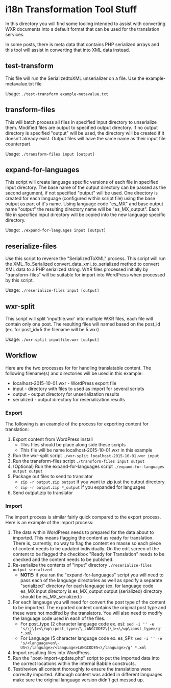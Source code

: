 # i18n Transformation Tool Stuff

In this directory you will find some tooling intended to assist with converting
WXR documents into a default format that can be used for the translation
services.

In some posts, there is meta data that contains PHP serialized arrays and this
tool will assist in converting that into XML data instead.

## test-transform

This file will run the SerializedtoXML unserializer on a file. Use the example-metavalue.txt file

Usage: `./test-transform example-metavalue.txt`


## transform-files

This will batch process all files in specified input directory to unserialize
them. Modified files are output to specified output directory. If no output
directory is specified "output" will be used, the directory will be created if
it doesn't already exist. Output files will have the same name as their input
file counterpart.

Usage: `./transform-files input [output]`

## expand-for-languages

This script will create language specific versions of each file in specified
input directory. The base name of the output directory can be passed as the
second argument, if not specified "output" will be used. One directory is
created for each language (configured within script file) using the base output
as part of it's name. Using language code "es_MX" and base output name "output"
the resulting directory name will be "es_MX_output". Each file in specified
input directory will be copied into the new language specific directory.

Usage: `./expand-for-languages input [output]`

## reserialize-files

Use this script to reverse the "SerializedToXML" process. This script will run
the XML_To_Serialized convert_data_xml_to_serialized method to convert XML data
to a PHP serialized string. WXR files processed initially by "transform-files"
will be suitable for import into WordPress when processed by this script.

Usage: `./reserialize-files input [output]`


## wxr-split

This script will split 'inputfile.wxr' into multiple WXR files, each file will
contain only one post. The resulting files will named based on the post_id 
(ex. for post_id=5 the filename will be 5.wxr)

Usage: `./wxr-split inputfile.wxr [output]`

## Workflow

Here are the two processes for for handling translatable content. The following
filename(s) and directories will be used in this example:

* localhost-2015-10-01.wxr - WordPress export file
* input - directory with files to used as import for several scripts
* output - output directory for unserialization results
* serialized - output directory for reserialization results

### Export

The following is an example of the process for exporting content for translation:

1. Export content from WordPress install
   * This files should be place along side these scripts
   * This file will be name localhost-2015-10-01.wxr in this example
2. Run the wxr-split script `./wxr-split localhost-2015-10-01.wxr input`
3. Run the transform-files script `./transform-files input output`
4. (Optional) Run the expand-for-languages script `./expand-for-languages output output`
5. Package out files to send to translator
   * `zip -r output.zip output` if you want to zip just the output directory
   * `zip -r output.zip *_output` if you expanded for languages
6. Send output.zip to translator

### Import

The import process is similar fairly quick compared to the export process. Here 
is an example of the import process:

1. The data within WordPress needs to prepared for the data about to imported. 
   This means flagging the content as ready for translation. There is, currently, 
   no way to flag the content en masse so each piece of content needs to be updated
   individually. On the edit screen of the content to be flagged the checkbox "Ready 
   for Translation" needs to be checked and the content needs to be publshed.
1. Re-serialize the contents of "input" directory `./reserialize-files output serialized`
   * **NOTE:** if you ran the "expand-for-languages" script you will need to pass
   each of the language directories as well as specify a separate "serialized"
   directory for each language (ex. for language code es_MX input directory is
   es_MX_output output (serialized) directory should be es_MX_serialized.)
1. For each langauge you will need for convert the post type of the content to be
   imported. The exported content contains the original post type and these were not
   modifed by the translators. You will also need to modify the language code used in
   each of the files.
   * For post_type (2 character language code ex. es): `sed -i '' -e 's/\]\]><\/wp\:post_type>/\_LANGCODE2\]\]><\/wp\:post_type>/g' *.xml`
   * For Language (5 character language code ex. es_SP): `sed -i '' -e 's/<language>en\-US<\/language>/<language>LANGCODE5<\/language>/g' *.xml`
1. Import resulting files into WordPress.
1. Run the "post-import-update.php" script to put the imported data into the correct 
   locations within the internal Babble constructs.
1. Test/review all content thoroughly to ensure the translations were correclty 
   imported. Although content was added in different languages make sure the original 
   language version didn't get messed up.

